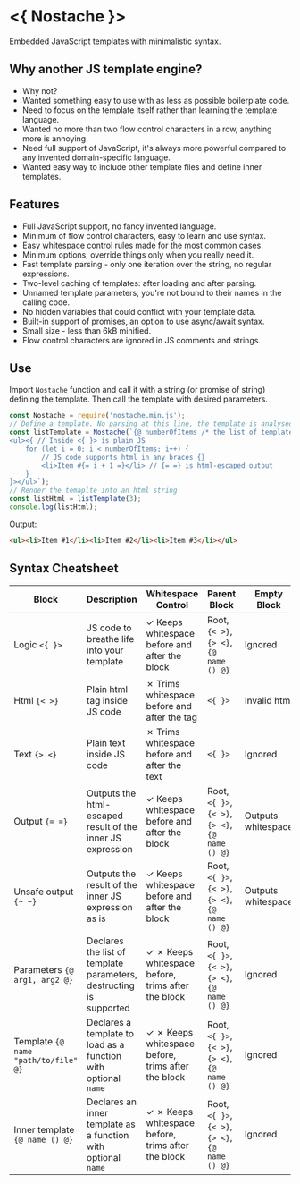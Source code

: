 # <{ Nostache }>
Embedded JavaScript templates with minimalistic syntax.

## Why another JS template engine?
* Why not?
* Wanted something easy to use with as less as possible boilerplate code.
* Need to focus on the template itself rather than learning the template language. 
* Wanted no more than two flow control characters in a row, anything more is annoying.
* Need full support of JavaScript, it's always more powerful compared to any invented domain-specific language.
* Wanted easy way to include other template files and define inner templates.

## Features
* Full JavaScript support, no fancy invented language.
* Minimum of flow control characters, easy to learn and use syntax. 
* Easy whitespace control rules made for the most common cases. 
* Minimum options, override things only when you really need it.
* Fast template parsing - only one iteration over the string, no regular expressions.
* Two-level caching of templates: after loading and after parsing.
* Unnamed template parameters, you're not bound to their names in the calling code.
* No hidden variables that could conflict with your template data.
* Built-in support of promises, an option to use async/await syntax.
* Small size - less than 6kB minified.
* Flow control characters are ignored in JS comments and strings.  

## Use
Import `Nostache` function and call it with a string (or promise of string) defining the template. Then call the template with desired parameters.
```javascript
const Nostache = require('nostache.min.js');
// Define a template. No parsing at this line, the template is analysed and put to cache on the first render
const listTemplate = Nostache(`{@ numberOfItems /* the list of template parameters */ @}
<ul><{ // Inside <{ }> is plain JS 
    for (let i = 0; i < numberOfItems; i++) {
        // JS code supports html in any braces {}   
        <li>Item #{= i + 1 =}</li> // {= =} is html-escaped output
    }
}></ul>`);
// Render the temaplte into an html string
const listHtml = listTemplate(3);
console.log(listHtml);
```
Output:
```html
<ul><li>Item #1</li><li>Item #2</li><li>Item #3</li></ul>
```

## Syntax Cheatsheet
| Block                                | Description                                                        | Whitespace Control                                             | Parent Block                                     | Empty Block        |
|--------------------------------------|--------------------------------------------------------------------|----------------------------------------------------------------|--------------------------------------------------|--------------------|
| Logic `<{ }>`                        | JS code to breathe life into your template                         | &check; Keeps whitespace before and after the block            | Root, `{< >}`, `{> <}`, `{@ name () @}`          | Ignored            |
| Html `{< >}`                         | Plain html tag inside JS code                                      | &cross; Trims whitespace before and after the tag              | `<{ }>`                                          | Invalid html       |
| Text `{> <}`                         | Plain text inside JS code                                          | &cross; Trims whitespace before and after the text             | `<{ }>`                                          | Ignored            |
| Output `{= =}`                       | Outputs the html-escaped result of the inner JS expression         | &check; Keeps whitespace before and after the block            | Root, `<{ }>`, `{< >}`, `{> <}`, `{@ name () @}` | Outputs whitespace |
| Unsafe output `{~ ~}`                | Outputs the result of the inner JS expression as is                | &check; Keeps whitespace before and after the block            | Root, `<{ }>`, `{< >}`, `{> <}`, `{@ name () @}` | Outputs whitespace |
| Parameters `{@ arg1, arg2 @}`        | Declares the list of template parameters, destructing is supported | &check; &cross; Keeps whitespace before, trims after the block | Root, `<{ }>`, `{< >}`, `{> <}`, `{@ name () @}` | Ignored            |
| Template `{@ name "path/to/file" @}` | Declares a template to load as a function with optional `name`     | &check; &cross; Keeps whitespace before, trims after the block | Root, `<{ }>`, `{< >}`, `{> <}`, `{@ name () @}` | Ignored            |
| Inner template `{@ name () @}`       | Declares an inner template as a function with optional `name`      | &check; &cross; Keeps whitespace before, trims after the block | Root, `<{ }>`, `{< >}`, `{> <}`, `{@ name () @}` | Ignored            |